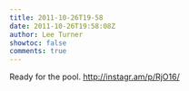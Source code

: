 ```yaml
---
title: 2011-10-26T19-58
date: 2011-10-26T19:58:08Z
author: Lee Turner
showtoc: false
comments: true
---
```


Ready for the pool.  http://instagr.am/p/RjO16/

